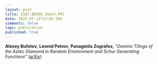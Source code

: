 ```yaml
---
layout: post
title: 2507.08560 [math.PR]
date: 2025-07-11T13:01:39Z
comments: false
tags: publication
published: true
---
```


<b>Alexey Bufetov</b>, <b>Leonid Petrov</b>, <b>Panagiotis Zografos</b>, "<i>Domino Tilings of the Aztec Diamond in Random Environment and Schur  Generating Functions</i>" ([arXiv](http://arxiv.org/abs/2507.08560v1))
